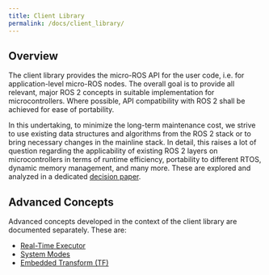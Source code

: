 ```yaml
---
title: Client Library
permalink: /docs/client_library/
---
```


## Overview

The client library provides the micro-ROS API for the user code, i.e. for application-level micro-ROS nodes. The overall goal is to provide all relevant, major ROS 2 concepts in suitable implementation for microcontrollers. Where possible, API compatibility with ROS 2 shall be achieved for ease of portability.

In this undertaking, to minimize the long-term maintenance cost, we strive to use existing data structures and algorithms from the ROS 2 stack or to bring necessary changes in the mainline stack. In detail, this raises a lot of question regarding the applicability of existing ROS 2 layers on microcontrollers in terms of runtime efficiency, portability to different RTOS, dynamic memory management, and many more. These are explored and analyzed in a dedicated [decision paper](decision_paper/).

## Advanced Concepts

Advanced concepts developed in the context of the client library are documented separately. These are:

* [Real-Time Executor](/docs/real-time_executor/)
* [System Modes](/docs/system_modes/)
* [Embedded Transform (TF)](/docs/embedded_tf/)